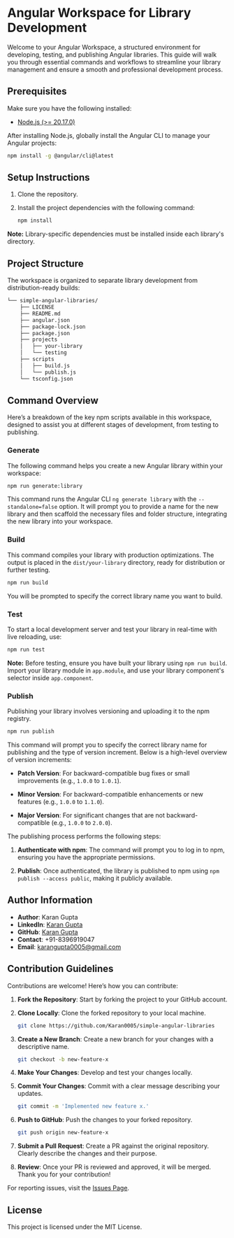# Angular Workspace for Library Development

Welcome to your Angular Workspace, a structured environment for developing, testing, and publishing
Angular libraries. This guide will walk you through essential commands and workflows to streamline
your library management and ensure a smooth and professional development process.

## Prerequisites

Make sure you have the following installed:

-   [Node.js (>= 20.17.0)](https://nodejs.org/en/download/package-manager)

After installing Node.js, globally install the Angular CLI to manage your Angular projects:

```bash
npm install -g @angular/cli@latest
```

## Setup Instructions

1. Clone the repository.
2. Install the project dependencies with the following command:

    ```bash
    npm install
    ```

**Note:** Library-specific dependencies must be installed inside each library's directory.

## Project Structure

The workspace is organized to separate library development from distribution-ready builds:

```sh
└── simple-angular-libraries/
    ├── LICENSE
    ├── README.md
    ├── angular.json
    ├── package-lock.json
    ├── package.json
    ├── projects
    │   ├── your-library
    │   └── testing
    ├── scripts
    │   ├── build.js
    │   └── publish.js
    └── tsconfig.json
```

## Command Overview

Here’s a breakdown of the key npm scripts available in this workspace, designed to assist you at
different stages of development, from testing to publishing.

### Generate

The following command helps you create a new Angular library within your workspace:

```bash
npm run generate:library
```

This command runs the Angular CLI `ng generate library` with the `--standalone=false` option. It
will prompt you to provide a name for the new library and then scaffold the necessary files and
folder structure, integrating the new library into your workspace.

### Build

This command compiles your library with production optimizations. The output is placed in the
`dist/your-library` directory, ready for distribution or further testing.

```bash
npm run build
```

You will be prompted to specify the correct library name you want to build.

### Test

To start a local development server and test your library in real-time with live reloading, use:

```bash
npm run test
```

**Note:** Before testing, ensure you have built your library using `npm run build`. Import your
library module in `app.module`, and use your library component's selector inside `app.component`.

### Publish

Publishing your library involves versioning and uploading it to the npm registry.

```bash
npm run publish
```

This command will prompt you to specify the correct library name for publishing and the type of
version increment. Below is a high-level overview of version increments:

-   **Patch Version**: For backward-compatible bug fixes or small improvements (e.g., `1.0.0` to
    `1.0.1`).

-   **Minor Version**: For backward-compatible enhancements or new features (e.g., `1.0.0` to
    `1.1.0`).

-   **Major Version**: For significant changes that are not backward-compatible (e.g., `1.0.0` to
    `2.0.0`).

The publishing process performs the following steps:

1. **Authenticate with npm**: The command will prompt you to log in to npm, ensuring you have the
   appropriate permissions.

2. **Publish**: Once authenticated, the library is published to npm using
   `npm publish --access public`, making it publicly available.

## Author Information

-   **Author**: Karan Gupta
-   **LinkedIn**: [Karan Gupta](https://www.linkedin.com/in/karangupta0005)
-   **GitHub**: [Karan Gupta](https://github.com/Karan0005)
-   **Contact**: +91-8396919047
-   **Email**: [karangupta0005@gmail.com](mailto:karangupta0005@gmail.com)

## Contribution Guidelines

Contributions are welcome! Here’s how you can contribute:

1. **Fork the Repository**: Start by forking the project to your GitHub account.

2. **Clone Locally**: Clone the forked repository to your local machine.

    ```bash
    git clone https://github.com/Karan0005/simple-angular-libraries
    ```

3. **Create a New Branch**: Create a new branch for your changes with a descriptive name.

    ```bash
    git checkout -b new-feature-x
    ```

4. **Make Your Changes**: Develop and test your changes locally.

5. **Commit Your Changes**: Commit with a clear message describing your updates.

    ```bash
    git commit -m 'Implemented new feature x.'
    ```

6. **Push to GitHub**: Push the changes to your forked repository.

    ```bash
    git push origin new-feature-x
    ```

7. **Submit a Pull Request**: Create a PR against the original repository. Clearly describe the
   changes and their purpose.

8. **Review**: Once your PR is reviewed and approved, it will be merged. Thank you for your
   contribution!

For reporting issues, visit the
[Issues Page](https://github.com/Karan0005/simple-angular-libraries/issues).

## License

This project is licensed under the MIT License.
